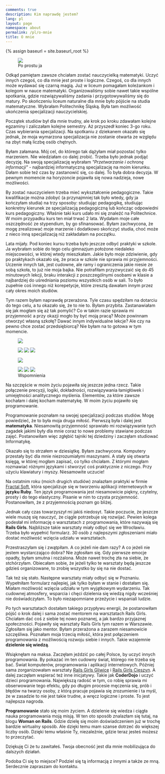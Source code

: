 ```yaml
---
comments: true
description: Kim naprawdę jestem?
lang: pl
layout: page
namespace: about
permalink: /pl/o-mnie
title: O mnie
---
```

{% assign baseurl = site.baseurl_root %}

<figure>
  <a href="{{ baseurl }}/images/about/me.jpg">
    <img src="{{ baseurl }}/images/about/me.jpg">
  </a>
  <figcaption>Po prostu ja</figcaption>
</figure>

Odkąd pamiętam zawsze chciałam zostać nauczycielką matematyki. Uczyć innych czegoś, co dla mnie jest proste i logiczne. Czegoś, co dla innych może wydawać się czarną magią. Już w liceum pomagałam koleżankom i kolegom w nauce matematyki. Organizowaliśmy sobie nawet takie wspólne spotkania, gdzie rozwiązywaliśmy zadania i przygotowywaliśmy się do matury. Po skończeniu liceum naturalne dla mnie było pójście na studia matematyczne. Wybrałam Politechnikę Śląską. Była tam możliwość ukończenia specjalizacji nauczycielskiej.

Początek studiów był dla mnie trudny, ale krok po kroku zdawałam kolejne egzaminy i zaliczałam kolejne semestry. Aż przyszedł koniec 3-go roku. Czas wybierania specjalizacji. Na spotkaniu z dziekanem okazało się jednak, że moja wymarzona specjalizacja nie zostanie otwarta ze względu na zbyt małą liczbę osób chętnych.

Byłam załamana. Mój cel, do którego tak dążyłam miał pozostać tylko marzeniem. Nie wiedziałam co dalej zrobić. Trzeba było jednak podjąć decyzję. Na swoją specjalizację wybrałam _"Przetwarzanie i ochronę informacji"_ - najbardziej informatyczną specjalizację na moim kierunku. Dałam sobie też czas by zastanowić się, co dalej. To była dobra decyzja. W pewnym momencie na horyzoncie pojawiła się nowa nadzieja, nowe możliwości.

By zostać nauczycielem trzeba mieć wykształcenie pedagogiczne. Takie kwalifikacje można zdobyć (a przynajmniej tak było wtedy, gdy ja kończyłam studia) na trzy sposoby: studiując pedagogikę, studiując konkretny kierunek ze specjalizacją pedagogiczną lub kończąc odpowiedni kurs pedagogiczny. Właśnie taki kurs udało mi się znaleźć na Politechnice. W moim przypadku kurs ten miał trwać 2 lata. Wydałam moje całe oszczędność ze stypendium, by go sfinansować. Byłam zachwycona, że mogę zrealizować moje marzenie i dodatkowo skończyć studia, choć może z nieco inną specjalizacją niż zakładałam na początku.

Lata mijały. Pod koniec kursu trzeba było jeszcze odbyć praktyki w szkole. Ja wybrałam sobie do tego celu gimnazjum położone niedaleko miejscowości, w której wtedy mieszkałam. Jakie było moje zdziwienie, gdy po praktykach okazało się, że praca w szkole nie sprawia mi przyjemności. Uczenie innych tak, jest cudowne, ale ramy i ograniczenia jakie niesie ze sobą szkoła, to już nie moja bajka. Nie potrafiłam przyzwyczaić się do 45 minutowych lekcji, braku interakcji z poszczególnymi osobami w klasie a najbardziej do uśredniania poziomu wszystkich osób w sali. To było zupełnie coś innego niż korepetycje, które zresztą dawałam innym przez cały okres moich studiów.

Tym razem byłam naprawdę przerażona. Tyle czasu spędziłam na dotarciu do tego celu, a tu okazało się, że to nie to. Byłam przybita. Zastanawiałam się jak mogłam się aż tak pomylić? Co w takim razie sprawia mi przyjemność a przy okazji mogło by być moją pracą? Może powinnam otworzyć własną szkołę? Dawać innym indywidualne lekcje? Ale czy na pewno chce zostać przedsiębiorcą? Nie byłam na to gotowa w tym momencie.

<figure>
  <a href="{{ baseurl }}/images/about/rg-poznan2.jpg"><img src="{{ baseurl }}/images/about/rg-poznan2.jpg"></a>
</figure>
<figure class="third">
  <a href="{{ baseurl }}/images/about/rg-warsaw.jpg"><img src="{{ baseurl }}/images/about/rg-warsaw.jpg"></a>
  <a href="{{ baseurl }}/images/about/rg-krakow2.jpg"><img src="{{ baseurl }}/images/about/rg-krakow2.jpg"></a>
  <a href="{{ baseurl }}/images/about/rg-warsaw2.jpg"><img src="{{ baseurl }}/images/about/rg-warsaw2.jpg"></a>
</figure>
<figure>
  <a href="{{ baseurl }}/images/about/rg-cieszyn.jpg"><img src="{{ baseurl }}/images/about/rg-cieszyn.jpg"></a>
</figure>
<figure class="third">
  <a href="{{ baseurl }}/images/about/work.jpg"><img src="{{ baseurl }}/images/about/work.jpg"></a>
  <a href="{{ baseurl }}/images/about/rg-poznan.jpg"><img src="{{ baseurl }}/images/about/rg-poznan.jpg"></a>
  <a href="{{ baseurl }}/images/about/rg-silesia.jpg"><img src="{{ baseurl }}/images/about/rg-silesia.jpg"></a>
  <figcaption>Wspomnienia</figcaption>
</figure>

Na szczęście w moim życiu pojawiła się jeszcze jedna rzecz. Takie połączenie precyzji, logiki, dokładności, rozwiązywania łamigłówek i umiejętności analitycznego myślenia. Elementów, za które zawsze kochałam i dalej kocham matematykę. W moim życiu pojawiło się programowanie.

Programowanie poznałam na swojej specjalizacji podczas studiów. Mogę powiedzieć, że to była moja druga miłość. Pierwszą była i dalej jest **matematyka**. Niesamowitą przyjemność sprawiało mi rozwiązywanie tych zagadek jakimi były dla mnie coraz to nowe problemy stawiane podczas zajęć. Postanowiłam więc zgłębić tajniki tej dziedziny i zaczęłam studiować Informatykę.

Okazało się to strzałem w dziesiątkę. Byłam zachwycona. Komputery przestały być dla mnie niezrozumiałymi maszynami. A stały się otwarta księgą, w której mogłam zapisać, co tylko chciałam. Z którymi mogłam rozmawiać różnymi językami i stworzyć coś praktycznie z niczego. Przy użyciu klawiatury i myszy. Niesamowite uczucie!

Na ostatnim roku (moich drugich studiów) znalazłam praktyki w firmie <a href='https://fractalsoft.org/pl' title='Aplikacje internetowe'>Fractal Soft</a>, która specjalizuje się w tworzeniu aplikacji internetowych w **języku Ruby**. Ten język programowania jest niesamowicie piękny, czytelny, prosty i do tego elastyczny. Pisanie w nim to czysta przyjemność. Postanowiłam, że z przyjemnością poznam go bliżej.

Jednak cały czas towarzyszył mi jakiś niedosyt. Takie poczucie, że jeszcze wiele muszę się nauczyć, że ciągle potrzebuje się rozwijać. Pewien kolega podesłał mi informację o warsztatach z programowania, które nazywają się **Rails Girls**. Najbliższe takie warsztaty miały odbyć się we Wrocławiu. Trzeba było wypełnić formularz. 30 osób z  najlepszymi zgłoszeniami miało dostać możliwość wzięcia udziału w warsztatach.

Przestraszyłam się i zwątpiłam. A co jeżeli nie dam razy? A co jeżeli nie jestem wystarczająco dobra? Nie zgłosiłam się. Gdy pierwsze emocje opadły, byłam smutna i rozżalona. Może nawet trochę zła na siebie, że stchórzyłam. Obiecałam sobie, że jeżeli tylko te warsztaty będą jeszcze gdzieś organizowane, to zrobię wszystko by się na nie dostać.

Tak też się stało. Następne warsztaty miały odbyć się w Poznaniu. Wypełniłam formularz najlepiej, jak tylko byłam w stanie i dostałam się. Miałam możliwość wzięcia udziału w tym wyjątkowym wydarzeniu. Tak cudownej atmosfery, wsparcia i chęci dzielenia się wiedzą nigdy wcześniej nie doświadczyłam. To było niezapomniane przeżycie i wspaniali ludzie.

Po tych warsztatach dostałam takiego przypływu energii, że postanowiłam pójść o krok dalej i sama zostać mentorem na warsztatach Rails Girls. Chciałam dać coś z siebie tej nowo poznanej, a jak bardzo przyjaznej społeczności. Pojawiły się warsztaty Rails Girls tym razem w Warszawie. Zgłosiłam się jako mentor. Byłam przerażona a zarazem niesamowicie szczęśliwa. Poznałam moja trzecią miłość, która jest połączeniem programowania z możliwością rozwoju siebie i innych. Takie wzajemnie **dzielenie się wiedzą**.

Wsiąknęłam na maksa. Zaczęłam jeździć po całej Polsce, by uczyć innych programowania. By pokazać im ten cudowny świat, którego nie trzeba się bać. Świat komputerów, programowania i aplikacji internetowych. Później sama zorganizowałam warsztaty [Rails Girls Gliwice](http://railsgirls.com/silesia) i [Rails Girls Cieszyn](http://railsgirls.com/cieszyn). A dalej zaczęłam wspierać też inne inicjatywy. Takie jak **CoderDojo** i uczyć dzieci programowania. Największą radość w tym, co robię sprawia mi obserwowanie tego efektu, gdy po długim procesie męczenia się, prób i błędów na twarzy osoby, z którą pracuje pojawia się zrozumienie i ta myśl, że w zasadzie to nie jest takie trudne, a wręcz logiczne i proste. To jest najlepsza nagroda.

**Programowanie** stało się moim życiem. A dzielenie się wiedza i ciągła nauka programowania moją misją. W ten oto sposób znalazłam się tutaj, na blogu **Woman on Rails**. Gdzie dzielę się moim doświadczeniem już w trochę bardzie wirtualny sposób. Ale dzięki temu mam szanse dotrzeć do większej liczby osób. Dzięki temu właśnie Ty, niezależnie, gdzie teraz jesteś możesz to przeczytać.

Dziękuję Ci że tu zawitałeś. Twoja obecność jest dla mnie mobilizująca do dalszych działań.

Podoba Ci się to miejsce? Podziel się tą informacją z innymi a także ze mną. Serdecznie zapraszam do kontaktu.
